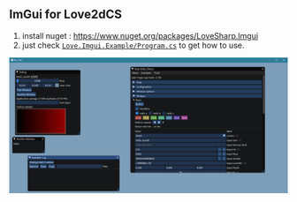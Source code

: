 
## ImGui for Love2dCS

1. install nuget : https://www.nuget.org/packages/LoveSharp.Imgui
2. just check [`Love.Imgui.Example/Program.cs`](Love.Imgui.Example/Program.cs) to get how to use.


![shootsnap.png](shootsnap.png)